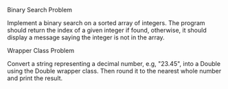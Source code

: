 Binary Search Problem

Implement a binary search on a sorted array of integers.
The program should return the index of a given integer if found,
otherwise, it should display a message saying
the integer is not in the array.


Wrapper Class Problem

Convert a string representing a decimal number, e.g, "23.45", 
into a Double using the Double wrapper class.
Then round it to the nearest whole number and print the result.